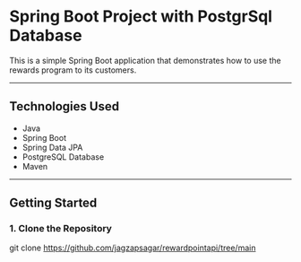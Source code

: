 # Spring Boot Project with PostgrSql Database

This is a simple Spring Boot application that demonstrates how to use the  rewards program to its customers.

---

##  Technologies Used

- Java
- Spring Boot
- Spring Data JPA
- PostgreSQL Database
- Maven

---

## Getting Started

### 1. Clone the Repository

git clone https://github.com/jagzapsagar/rewardpointapi/tree/main
